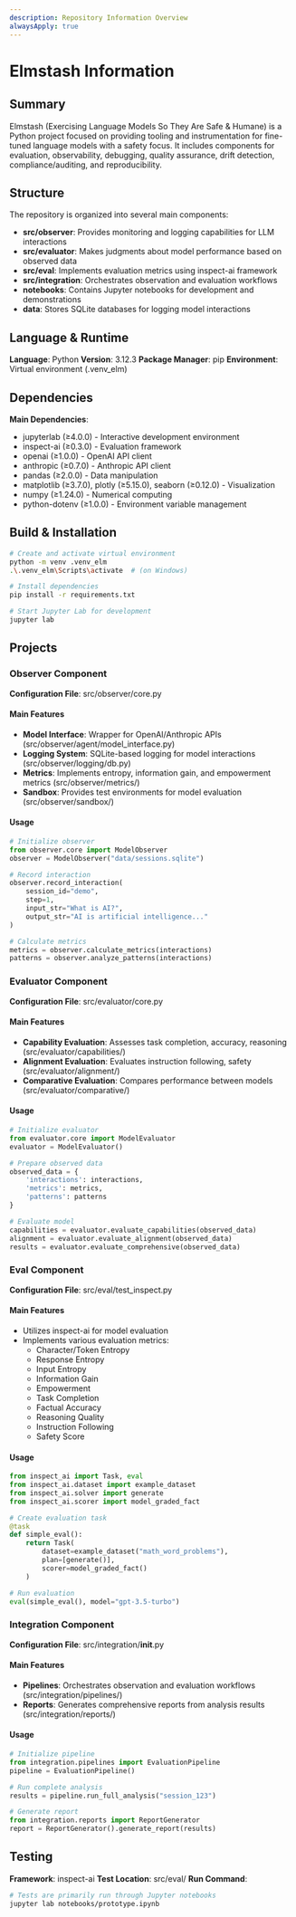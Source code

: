```yaml
---
description: Repository Information Overview
alwaysApply: true
---
```


# Elmstash Information

## Summary
Elmstash (Exercising Language Models So They Are Safe & Humane) is a Python project focused on providing tooling and instrumentation for fine-tuned language models with a safety focus. It includes components for evaluation, observability, debugging, quality assurance, drift detection, compliance/auditing, and reproducibility.

## Structure
The repository is organized into several main components:
- **src/observer**: Provides monitoring and logging capabilities for LLM interactions
- **src/evaluator**: Makes judgments about model performance based on observed data
- **src/eval**: Implements evaluation metrics using inspect-ai framework
- **src/integration**: Orchestrates observation and evaluation workflows
- **notebooks**: Contains Jupyter notebooks for development and demonstrations
- **data**: Stores SQLite databases for logging model interactions

## Language & Runtime
**Language**: Python
**Version**: 3.12.3
**Package Manager**: pip
**Environment**: Virtual environment (.venv_elm)

## Dependencies
**Main Dependencies**:
- jupyterlab (≥4.0.0) - Interactive development environment
- inspect-ai (≥0.3.0) - Evaluation framework
- openai (≥1.0.0) - OpenAI API client
- anthropic (≥0.7.0) - Anthropic API client
- pandas (≥2.0.0) - Data manipulation
- matplotlib (≥3.7.0), plotly (≥5.15.0), seaborn (≥0.12.0) - Visualization
- numpy (≥1.24.0) - Numerical computing
- python-dotenv (≥1.0.0) - Environment variable management

## Build & Installation
```bash
# Create and activate virtual environment
python -m venv .venv_elm
.\.venv_elm\Scripts\activate  # (on Windows)

# Install dependencies
pip install -r requirements.txt

# Start Jupyter Lab for development
jupyter lab
```

## Projects

### Observer Component
**Configuration File**: src/observer/core.py

#### Main Features
- **Model Interface**: Wrapper for OpenAI/Anthropic APIs (src/observer/agent/model_interface.py)
- **Logging System**: SQLite-based logging for model interactions (src/observer/logging/db.py)
- **Metrics**: Implements entropy, information gain, and empowerment metrics (src/observer/metrics/)
- **Sandbox**: Provides test environments for model evaluation (src/observer/sandbox/)

#### Usage
```python
# Initialize observer
from observer.core import ModelObserver
observer = ModelObserver("data/sessions.sqlite")

# Record interaction
observer.record_interaction(
    session_id="demo", 
    step=1, 
    input_str="What is AI?", 
    output_str="AI is artificial intelligence..."
)

# Calculate metrics
metrics = observer.calculate_metrics(interactions)
patterns = observer.analyze_patterns(interactions)
```

### Evaluator Component
**Configuration File**: src/evaluator/core.py

#### Main Features
- **Capability Evaluation**: Assesses task completion, accuracy, reasoning (src/evaluator/capabilities/)
- **Alignment Evaluation**: Evaluates instruction following, safety (src/evaluator/alignment/)
- **Comparative Evaluation**: Compares performance between models (src/evaluator/comparative/)

#### Usage
```python
# Initialize evaluator
from evaluator.core import ModelEvaluator
evaluator = ModelEvaluator()

# Prepare observed data
observed_data = {
    'interactions': interactions,
    'metrics': metrics,
    'patterns': patterns
}

# Evaluate model
capabilities = evaluator.evaluate_capabilities(observed_data)
alignment = evaluator.evaluate_alignment(observed_data)
results = evaluator.evaluate_comprehensive(observed_data)
```

### Eval Component
**Configuration File**: src/eval/test_inspect.py

#### Main Features
- Utilizes inspect-ai for model evaluation
- Implements various evaluation metrics:
  - Character/Token Entropy
  - Response Entropy
  - Input Entropy
  - Information Gain
  - Empowerment
  - Task Completion
  - Factual Accuracy
  - Reasoning Quality
  - Instruction Following
  - Safety Score

#### Usage
```python
from inspect_ai import Task, eval
from inspect_ai.dataset import example_dataset
from inspect_ai.solver import generate
from inspect_ai.scorer import model_graded_fact

# Create evaluation task
@task
def simple_eval():
    return Task(
        dataset=example_dataset("math_word_problems"),
        plan=[generate()],
        scorer=model_graded_fact()
    )

# Run evaluation
eval(simple_eval(), model="gpt-3.5-turbo")
```

### Integration Component
**Configuration File**: src/integration/__init__.py

#### Main Features
- **Pipelines**: Orchestrates observation and evaluation workflows (src/integration/pipelines/)
- **Reports**: Generates comprehensive reports from analysis results (src/integration/reports/)

#### Usage
```python
# Initialize pipeline
from integration.pipelines import EvaluationPipeline
pipeline = EvaluationPipeline()

# Run complete analysis
results = pipeline.run_full_analysis("session_123")

# Generate report
from integration.reports import ReportGenerator
report = ReportGenerator().generate_report(results)
```

## Testing
**Framework**: inspect-ai
**Test Location**: src/eval/
**Run Command**:
```bash
# Tests are primarily run through Jupyter notebooks
jupyter lab notebooks/prototype.ipynb
```